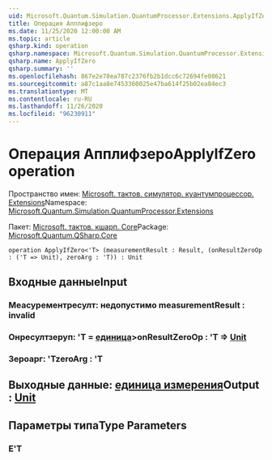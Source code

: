 ```yaml
---
uid: Microsoft.Quantum.Simulation.QuantumProcessor.Extensions.ApplyIfZero
title: Операция Апплифзеро
ms.date: 11/25/2020 12:00:00 AM
ms.topic: article
qsharp.kind: operation
qsharp.namespace: Microsoft.Quantum.Simulation.QuantumProcessor.Extensions
qsharp.name: ApplyIfZero
qsharp.summary: ''
ms.openlocfilehash: 867e2e78ea787c2376fb2b1dcc6c72694fe08621
ms.sourcegitcommit: a87c1aa8e7453360025e47ba614f25b02ea84ec3
ms.translationtype: MT
ms.contentlocale: ru-RU
ms.lasthandoff: 11/26/2020
ms.locfileid: "96230911"
---
```

# <a name="applyifzero-operation"></a><span data-ttu-id="d8e82-102">Операция Апплифзеро</span><span class="sxs-lookup"><span data-stu-id="d8e82-102">ApplyIfZero operation</span></span>

<span data-ttu-id="d8e82-103">Пространство имен: [Microsoft. тактов. симулятор. куантумпроцессор. Extensions](xref:Microsoft.Quantum.Simulation.QuantumProcessor.Extensions)</span><span class="sxs-lookup"><span data-stu-id="d8e82-103">Namespace: [Microsoft.Quantum.Simulation.QuantumProcessor.Extensions](xref:Microsoft.Quantum.Simulation.QuantumProcessor.Extensions)</span></span>

<span data-ttu-id="d8e82-104">Пакет: [Microsoft. тактов. кшарп. Core](https://nuget.org/packages/Microsoft.Quantum.QSharp.Core)</span><span class="sxs-lookup"><span data-stu-id="d8e82-104">Package: [Microsoft.Quantum.QSharp.Core](https://nuget.org/packages/Microsoft.Quantum.QSharp.Core)</span></span>




```qsharp
operation ApplyIfZero<'T> (measurementResult : Result, (onResultZeroOp : ('T => Unit), zeroArg : 'T)) : Unit
```


## <a name="input"></a><span data-ttu-id="d8e82-105">Входные данные</span><span class="sxs-lookup"><span data-stu-id="d8e82-105">Input</span></span>

### <a name="measurementresult--__invalidresult__"></a><span data-ttu-id="d8e82-106">Меасурементресулт: __недопустимо <Result>__</span><span class="sxs-lookup"><span data-stu-id="d8e82-106">measurementResult : __invalid<Result>__</span></span>




### <a name="onresultzeroop--t--unit"></a><span data-ttu-id="d8e82-107">Онресултзеруп: 'T = [единица](xref:microsoft.quantum.lang-ref.unit)></span><span class="sxs-lookup"><span data-stu-id="d8e82-107">onResultZeroOp : 'T => [Unit](xref:microsoft.quantum.lang-ref.unit)</span></span> 




### <a name="zeroarg--t"></a><span data-ttu-id="d8e82-108">Зероарг: 'T</span><span class="sxs-lookup"><span data-stu-id="d8e82-108">zeroArg : 'T</span></span>





## <a name="output--unit"></a><span data-ttu-id="d8e82-109">Выходные данные: [единица измерения](xref:microsoft.quantum.lang-ref.unit)</span><span class="sxs-lookup"><span data-stu-id="d8e82-109">Output : [Unit](xref:microsoft.quantum.lang-ref.unit)</span></span>



## <a name="type-parameters"></a><span data-ttu-id="d8e82-110">Параметры типа</span><span class="sxs-lookup"><span data-stu-id="d8e82-110">Type Parameters</span></span>

### <a name="t"></a><span data-ttu-id="d8e82-111">Е</span><span class="sxs-lookup"><span data-stu-id="d8e82-111">'T</span></span>

